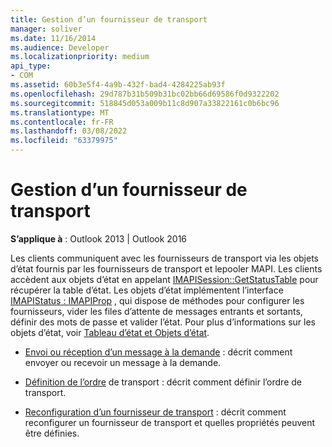 ```yaml
---
title: Gestion d’un fournisseur de transport
manager: soliver
ms.date: 11/16/2014
ms.audience: Developer
ms.localizationpriority: medium
api_type:
- COM
ms.assetid: 60b3e5f4-4a9b-432f-bad4-4284225ab93f
ms.openlocfilehash: 29d787b31b509b31bc02bb66d69586f0d9322202
ms.sourcegitcommit: 518845d053a009b11c8d907a33822161c0b6bc96
ms.translationtype: MT
ms.contentlocale: fr-FR
ms.lasthandoff: 03/08/2022
ms.locfileid: "63379975"
---
```

# <a name="handling-a-transport-provider"></a>Gestion d’un fournisseur de transport
  
**S’applique à** : Outlook 2013 | Outlook 2016 
  
Les clients communiquent avec les fournisseurs de transport via les objets d’état fournis par les fournisseurs de transport et lepooler MAPI. Les clients accèdent aux objets d’état en appelant [IMAPISession::GetStatusTable](imapisession-getstatustable.md) pour récupérer la table d’état. Les objets d’état implémentent l’interface [IMAPIStatus : IMAPIProp](imapistatusimapiprop.md) , qui dispose de méthodes pour configurer les fournisseurs, vider les files d’attente de messages entrants et sortants, définir des mots de passe et valider l’état. Pour plus d’informations sur les objets d’état, voir [Tableau d’état et Objets d’état](status-table-and-status-objects.md).


- [Envoi ou réception d’un message à la demande](sending-or-receiving-a-message-on-demand.md) : décrit comment envoyer ou recevoir un message à la demande.
    
- [Définition de l’ordre](setting-transport-order.md) de transport : décrit comment définir l’ordre de transport.
    
- [Reconfiguration d’un fournisseur de transport](reconfiguring-a-transport-provider.md) : décrit comment reconfigurer un fournisseur de transport et quelles propriétés peuvent être définies.
    

